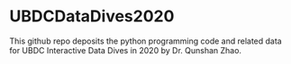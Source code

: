 # UBDCDataDives2020

This github repo deposits the python programming code and related data for UBDC Interactive Data Dives in 2020 by Dr. Qunshan Zhao.